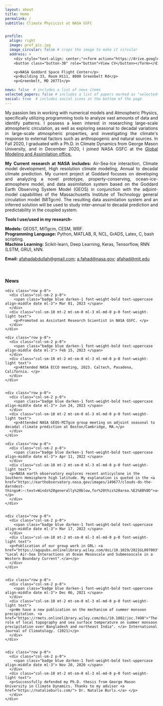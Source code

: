 ```yaml
---
layout: about
title: Home
permalink: /
subtitle: Climate Physicist at NASA GSFC


profile:
  align: right
  image: prof_pic.jpg
  image_circular: false # crops the image to make it circular
  address: >
    <div style="text-align: center;"><form action="https://drive.google.com/file/d/10tHarR9Os3gn_omagZ13KUA5IXEbfKIW/view" method="get" target="_blank">
    <button class="button-30" role="button">View CV</button></form></div>

    <p>NASA Goddard Space Flight Center</p>
    <p>Building 33, Room H111, 8800 Greenbelt Rd</p>
    <p>Greenbelt, MD 20771</p>

news: false  # includes a list of news items
selected_papers: false # includes a list of papers marked as "selected={true}"
social: true  # includes social icons at the bottom of the page
---
```


 <p style='text-align: justify;'> My passion lies in working with numerical models and Atmospheric Physics, specifically utilizing programming tools to analyze vast amounts of data and identify patterns. I possess a keen interest in researching large-scale atmospheric circulation, as well as exploring seasonal to decadal variations in large-scale atmospheric properties, and investigating the climate's response to external factors such as anthropogenic and natural sources. In Fall 2020, I graduated with a Ph.D. in Climate Dynamics from George Mason University, and in December 2020, I joined NASA GSFC at the <a href="https://gmao.gsfc.nasa.gov/">Global Modeling and Assimilation office.</a></p>

<!-- [Global Modeling and Assimilation office](https://gmao.gsfc.nasa.gov/).  -->
<p style='text-align: justify;'> <strong>My Current research at NASA includes:</strong> Air-Sea-Ice interaction, Climate model development, High resolution climate modeling, Annual to decadal climate prediction. My current project at Goddard focuses on developing and analyzing a novel prototype, property-conserving, ocean-ice-atmosphere model, and data assimilation system based on the Goddard Earth Observing System Model (GEOS) in conjunction with the adjoint-model capabilities of the Massachusetts Institute of Technology general circulation model (MITgcm). The resulting data assimilation system and an inferred solution will be used to study inter-annual to decadal prediction and predictability in the coupled system. </p>

**Tools I use/used in my research-**

**Models:** GEOST, MITgcm, CESM, WRF.  
**Programming Language:** Python, MATLAB, R, NCL, GrADS, Latex, C, bash scripting.  
**Machine Learning:** Scikit-learn, Deep Learning, Keras, Tensorflow, RNN (LSTM, GRU), kNN.  


**Email:** [afahadabdullah@gmail.com](https://mail.google.com/mail/u/0/?fs=1&tf=cm&source=mailto&to=afahadabdullah@gmail.com); [a.fahad@nasa.gov](https://mail.google.com/mail/u/0/?fs=1&tf=cm&source=mailto&to=a.fahad@nasa.gov); [afahad@mit.edu](https://mail.google.com/mail/u/0/?fs=1&tf=cm&source=mailto&to=afahad@mit.edu)

<br>


<!-- Button Style !-->
<style>
  .button-30 {
    background-color: #FCFCFD;
    border: none;
    color: #36395A;
    padding: 10px 82px;
    text-align: center;
    text-decoration: none;
    display: inline-block;
    font-size: 14px;
    <!-- font-weight: bold; -->
    margin: 4px 2px;
    cursor: pointer;
    border-radius: 4px;
    box-shadow: rgba(45, 35, 66, 0.4) 0 2px 4px, rgba(45, 35, 66, 0.3) 0 7px 13px -3px, #0D58D9 0 -3px 0 inset;
    transition: box-shadow .15s, transform .15s;
  }

  .button-30:focus {
    outline: none;
    box-shadow: #D6D6E7 0 0 0 1.5px inset, rgba(45, 35, 66, 0.4) 0 2px 4px, rgba(45, 35, 66, 0.3) 0 7px 13px -3px, #D6D6E7 0 -3px 0 inset;
  }

  .button-30:hover {
    box-shadow: rgba(45, 35, 66, 0.4) 0 4px 8px, rgba(45, 35, 66, 0.3) 0 7px 13px -3px, #D6D6E7 0 -3px 0 inset;
    transform: translateY(-2px);
  }

  .button-30:active {
    box-shadow: #D6D6E7 0 3px 7px inset;
    transform: translateY(2px);
  }
</style>



<!-- News -->
<div class="news mt-3 p-0">
  <h3 class="title mb-4 p-0">News</h3>

    <div class="row p-0">
      <div class="col-sm-2 p-0">
        <span class="badge blue darken-1 font-weight-bold text-uppercase align-middle date ml-3"> Mar 01, 2023 </span>
      </div>
      <div class="col-sm-10 mt-2 mt-sm-0 ml-3 ml-md-0 p-0 font-weight-light text">
        <p>Promoted as Assistant Research Scientist in NASA GSFC. </p>
      </div>
    </div>

    <div class="row p-0">
      <div class="col-sm-2 p-0">
        <span class="badge blue darken-1 font-weight-bold text-uppercase align-middle date ml-3"> Feb 15, 2023 </span>
      </div>
      <div class="col-sm-10 mt-2 mt-sm-0 ml-3 ml-md-0 p-0 font-weight-light text">
        <p>Attended NASA ECCO meeting, 2023. Caltech, Pasadena, California. </p>
      </div>
    </div>


    <div class="row p-0">
      <div class="col-sm-2 p-0">
        <span class="badge blue darken-1 font-weight-bold text-uppercase align-middle date ml-3"> Jun 24, 2023 </span>
      </div>
      <div class="col-sm-10 mt-2 mt-sm-0 ml-3 ml-md-0 p-0 font-weight-light text">
        <p>Attended NASA GEOS-MITgcm group meeting on adjoint seasonal to decadal climate prediction at Boston/Cambridge, MA.</p>
      </div>
    </div>

    <div class="row p-0">
      <div class="col-sm-2 p-0">
        <span class="badge blue darken-1 font-weight-bold text-uppercase align-middle date ml-3"> Apr 11, 2022 </span>
      </div>
      <div class="col-sm-10 mt-2 mt-sm-0 ml-3 ml-md-0 p-0 font-weight-light text">
      <p>NASA earth observatory explores recent anticyclone in the Southern Hemisphere high latitude. My explanation is quoted in the <a href="https://earthobservatory.nasa.gov/images/149677/clouds-do-the-darndest-things#:~:text=Winds%20generally%20blow,for%20this%20area.%E2%80%9D">article</a>.</p>
      </div>
    </div>


    <div class="row p-0">
      <div class="col-sm-2 p-0">
        <span class="badge blue darken-1 font-weight-bold text-uppercase align-middle date ml-3"> Mar 17, 2022 </span>
      </div>
      <div class="col-sm-10 mt-2 mt-sm-0 ml-3 ml-md-0 p-0 font-weight-light text">
      <p>Publication of our group work in GRL: <a href="https://agupubs.onlinelibrary.wiley.com/doi/10.1029/2021GL097003"> "Local Air-Sea Interactions at Ocean Mesoscale and Submesoscale in a Western Boundary Current".</a></p>
      </div>
    </div>


    <div class="row p-0">
      <div class="col-sm-2 p-0">
        <span class="badge blue darken-1 font-weight-bold text-uppercase align-middle date ml-3"> Dec 06, 2021 </span>
      </div>
      <div class="col-sm-10 mt-2 mt-sm-0 ml-3 ml-md-0 p-0 font-weight-light text">
      <p>We have a new publication on the mechanism of summer monsoon precipitation. <a href="https://rmets.onlinelibrary.wiley.com/doi/10.1002/joc.7490">"The role of local topography and sea surface temperature on summer monsoon precipitation over Bangladesh and northeast India". </a> International Journal of Climatology. (2021)</p>
      </div>
    </div>


    <div class="row p-0">
      <div class="col-sm-2 p-0">
        <span class="badge blue darken-1 font-weight-bold text-uppercase align-middle date ml-3"> Nov 20, 2020 </span>
      </div>
      <div class="col-sm-10 mt-2 mt-sm-0 ml-3 ml-md-0 p-0 font-weight-light text">
      <p>Successfully defended my Ph.D. thesis from George Mason University in Climate Dynamics. Thanks to my advisor <a href="https://natalieburls.com/"> Dr. Natalie Burls.</a> </p>
      </div>
    </div>



</div>



<!-- <a href="htt">article</a> -->



<!--
Link to your social media connections, too. This theme is set up to use [Font Awesome icons](http://fortawesome.github.io/Font-Awesome/) and [Academicons](https://jpswalsh.github.io/academicons/), like the ones below. Add your Facebook, Twitter, LinkedIn, Google Scholar, or just disable all of them. -->
